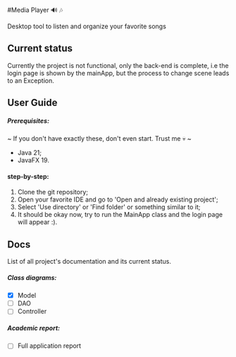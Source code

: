 #Media Player 🔊 🎶

Desktop tool to listen and organize your favorite songs

## Current status
Currently the project is not functional, only the back-end is complete, i.e the login page is shown by the mainApp, but the process to change scene leads to an Exception.

## User Guide 

##### Prerequisites: 
~ If you don't have exactly these, don't even start. Trust me 💀 ~ 
- Java 21;
- JavaFX 19.

#### step-by-step:
1. Clone the git repository;
2. Open your favorite IDE and go to 'Open and already existing project';
3. Select 'Use directory' or 'Find folder' or something similar to it;
4. It should be okay now, try to run the MainApp class and the login page will appear :).


## Docs
List of all project's documentation and its current status.

##### Class diagrams:
- [x] Model
- [ ] DAO
- [ ] Controller

##### Academic report:
- [ ] Full application report

##### 

